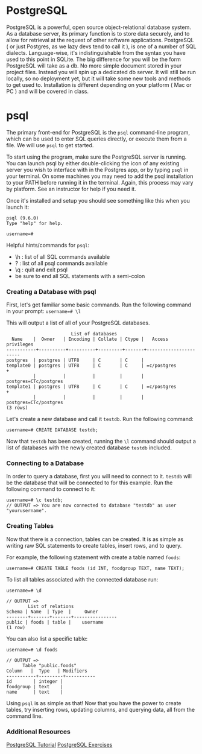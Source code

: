 # PostgreSQL

PostgreSQL is a powerful, open source object-relational database system. As a database server, its primary function is to store data securely, and to allow for retrieval at the request of other software applications.
PostgreSQL ( or just Postgres, as we lazy devs tend to call it ), is one of a number of SQL dialects. Language-wise, it's indistinguishable from the syntax you have used to this point in SQLite. The big difference for you will be the form PostgreSQL will take as a db. No more simple document stored in your project files. Instead you will spin up a dedicated db server. It will still be run locally, so no deployment yet, but it will take some new tools and methods to get used to. Installation is different depending on your platform ( Mac or PC ) and will be covered in class.

# psql

The primary front-end for PostgreSQL is the `psql` command-line program, which can be used to enter SQL queries directly, or execute them from a file. We will use `psql` to get started.

To start using the program, make sure the PostgreSQL server is running. You can launch psql by either double-clicking the icon of any existing server you wish to interface with in the Postgres app, or by typing `psql` in your terminal. On some machines you may need to add the psql installation to your PATH before running it in the terminal. Again, this process may vary by platform. See an instructor for help if you need it.

Once it's installed and setup you should see something like this when you launch it:
```
psql (9.6.0)
Type "help" for help.

username=#
```

Helpful hints/commands for `psql`:
- \h : list of all SQL commands available
- \? : list of all psql commands available
- \q : quit and exit psql
- be sure to end all SQL statements with a semi-colon

### Creating a Database with psql

First, let's get familiar some basic commands. Run the following command in your prompt: `username=# \l`

This will output a list of all of your PostgreSQL databases.

```
                        List of databases
  Name    |  Owner   | Encoding | Collate | Ctype |   Access privileges
-----------+----------+----------+---------+-------+-----------------------
postgres  | postgres | UTF8     | C       | C     |
template0 | postgres | UTF8     | C       | C     | =c/postgres          +
          |          |          |         |       | postgres=CTc/postgres
template1 | postgres | UTF8     | C       | C     | =c/postgres          +
          |          |          |         |       | postgres=CTc/postgres
(3 rows)
```

Let's create a new database and call it `testdb`. Run the following command:

`username=# CREATE DATABASE testdb;`

Now that `testdb` has been created, running the `\l` command should output a list of databases with the newly created database `testdb` included.

### Connecting to a Database

In order to query a database, first you will need to connect to it. `testdb` will be the database that will be connected to for this example. Run the following command to connect to it:

```
username=# \c testdb;
// OUTPUT => You are now connected to database "testdb" as user "yourusername".
```


### Creating Tables

Now that there is a connection, tables can be created. It is as simple as writing raw SQL statements to create tables, insert rows, and to query.

For example, the following statement with create a table named `foods`:

`username=# CREATE TABLE foods (id INT, foodgroup TEXT, name TEXT);`

To list all tables associated with the connected database run:

```
username=# \d

// OUTPUT =>
        List of relations
Schema | Name  | Type  |     Owner
--------+-------+-------+----------------
public | foods | table |    username
(1 row)
```

You can also list a specific table:

```
username=# \d foods

// OUTPUT =>
      Table "public.foods"
Column   |  Type   | Modifiers
-----------+---------+-----------
id        | integer |
foodgroup | text    |
name      | text    |
```

Using `psql` is as simple as that! Now that you have the power to create tables, try inserting rows, updating columns, and querying data, all from the command line.

### Additional Resources

[PostgreSQL Tutorial](https://www.tutorialspoint.com/postgresql/index.htm)
[PostgreSQL Exercises](https://www.pgexercises.com/)